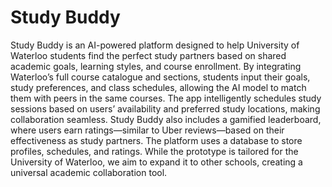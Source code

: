 # Study Buddy
Study Buddy is an AI-powered platform designed to help University of Waterloo students find the perfect study partners based on shared academic goals, learning styles, and course enrollment. By integrating Waterloo’s full course catalogue and sections, students input their goals, study preferences, and class schedules, allowing the AI model to match them with peers in the same courses. The app intelligently schedules study sessions based on users’ availability and preferred study locations, making collaboration seamless. Study Buddy also includes a gamified leaderboard, where users earn ratings—similar to Uber reviews—based on their effectiveness as study partners. The platform uses a database to store profiles, schedules, and ratings. While the prototype is tailored for the University of Waterloo, we aim to expand it to other schools, creating a universal academic collaboration tool.
